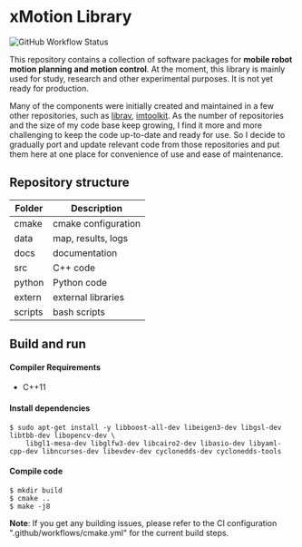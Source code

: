 # xMotion Library

![GitHub Workflow Status](https://github.com/rxdu/robosw/workflows/Main/badge.svg)

This repository contains a collection of software packages for **mobile robot motion planning and motion control**. At
the moment, this library is mainly used for study, research and other experimental purposes. It is not yet ready for
production.

Many of the components were initially created and maintained in a few other repositories, such
as [librav](https://bitbucket.org/rdu/librav/src/next/), [imtoolkit](https://github.com/rxdu/imtoolkit). As the number
of repositories and the size of my code base keep
growing, I find it more and more challenging to keep the code up-to-date and ready for use. So I decide to gradually
port and update relevant code from those repositories and put them here at one place for convenience of use and ease of
maintenance.

## Repository structure

| Folder  | Description         |
|---------|---------------------|
| cmake   | cmake configuration |
| data    | map, results, logs  |
| docs    | documentation       |
| src     | C++ code            |
| python  | Python code         |
| extern  | external libraries  |
| scripts | bash scripts        |

## Build and run

#### Compiler Requirements

* C++11

#### Install dependencies

```
$ sudo apt-get install -y libboost-all-dev libeigen3-dev libgsl-dev libtbb-dev libopencv-dev \
    libgl1-mesa-dev libglfw3-dev libcairo2-dev libasio-dev libyaml-cpp-dev libncurses-dev libevdev-dev cyclonedds-dev cyclonedds-tools
```

#### Compile code

```
$ mkdir build
$ cmake ..
$ make -j8
```

**Note**: If you get any building issues, please refer to the CI configuration ".github/workflows/cmake.yml" for
the current build steps.
